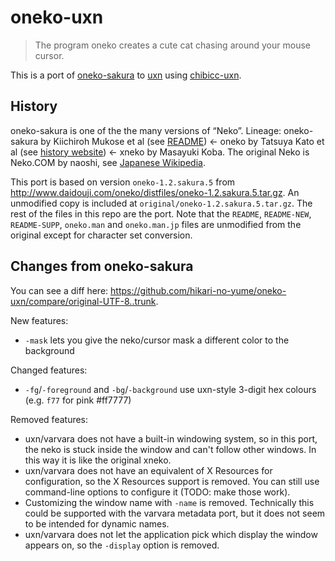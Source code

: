 oneko-uxn
=========

> The program oneko creates a cute cat chasing around your mouse cursor.

This is a port of [oneko-sakura](http://www.daidouji.com/oneko/) to [uxn](https://wiki.xxiivv.com/site/uxn.html) using [chibicc-uxn](https://github.com/lynn/chibicc).

History
-------

oneko-sakura is one of the the many versions of “Neko”. Lineage: oneko-sakura by Kiichiroh Mukose et al (see [README](http://www.daidouji.com/oneko/distfiles/README)) ← oneko by Tatsuya Kato et al (see [history website](https://web.archive.org/web/20010502181733/http://hp.vector.co.jp/authors/VA004959/oneko/nekohist.html)) ← xneko by Masayuki Koba. The original Neko is Neko.COM by naoshi, see [Japanese Wikipedia](https://ja.wikipedia.org/wiki/Neko_(%E3%82%BD%E3%83%95%E3%83%88%E3%82%A6%E3%82%A7%E3%82%A2)).

This port is based on version `oneko-1.2.sakura.5` from <http://www.daidouji.com/oneko/distfiles/oneko-1.2.sakura.5.tar.gz>. An unmodified copy is included at `original/oneko-1.2.sakura.5.tar.gz`. The rest of the files in this repo are the port. Note that the `README`, `README-NEW`, `README-SUPP`, `oneko.man` and `oneko.man.jp` files are unmodified from the original except for character set conversion.

Changes from oneko-sakura
-------------------------

You can see a diff here: <https://github.com/hikari-no-yume/oneko-uxn/compare/original-UTF-8..trunk>.

New features:

* `-mask` lets you give the neko/cursor mask a different color to the background

Changed features:

* `-fg`/`-foreground` and `-bg`/`-background` use uxn-style 3-digit hex colours (e.g. `f77` for pink #ff7777)

Removed features:

* uxn/varvara does not have a built-in windowing system, so in this port, the neko is stuck inside the window and can't follow other windows. In this way it is like the original xneko.
* uxn/varvara does not have an equivalent of X Resources for configuration, so the X Resources support is removed. You can still use command-line options to configure it (TODO: make those work).
* Customizing the window name with `-name` is removed. Technically this could be supported with the varvara metadata port, but it does not seem to be intended for dynamic names.
* uxn/varvara does not let the application pick which display the window appears on, so the `-display` option is removed.
